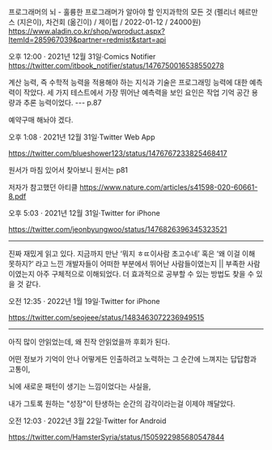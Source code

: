프로그래머의 뇌 - 훌륭한 프로그래머가 알아야 할 인지과학의 모든 것 (펠리너 헤르만스 (지은이), 차건회 (옮긴이) / 제이펍 / 2022-01-12 / 24000원) https://www.aladin.co.kr/shop/wproduct.aspx?ItemId=285967039&partner=redmist&start=api

오후 12:00 · 2021년 12월 31일·Comics Notifier https://twitter.com/itbook_notifier/status/1476750016538550278


계산 능력, 즉 수학적 능력을 적용해야 하는 지식과 기술은 프로그래밍 능력에 대한 예측력이 작았다. 세 가지 테스트에서 가장 뛰어난 예측력을 보인 요인은 작업 기억 공간 용량과 추론 능력이었다.
--- p.87

예약구매 해놔야 겠다.

오후 1:08 · 2021년 12월 31일·Twitter Web App

https://twitter.com/blueshower123/status/1476767233825468417


원서가 마침 있어서 찾아보니
원서는 p81

저자가 참고했던 아티클 https://www.nature.com/articles/s41598-020-60661-8.pdf

오후 5:03 · 2021년 12월 31일·Twitter for iPhone

https://twitter.com/jeonbyungwoo/status/1476826396345323521

<hr>

진짜 재밌게 읽고 있다. 지금까지 만난 ‘뭐지 ㅎㄸ이사람 초고수네’ 혹은 ‘왜 이걸 이해 못하지?’ 라고 느낀 개발자들이 어떠한 부분에서 뛰어난 사람들이였는지 || 부족한 사람이였는지 아주 구체적으로 이해되었다. 더 효과적으로 공부할 수 있는 방법도 찾을 수 있을 것 같다.

오전 12:35 · 2022년 1월 19일·Twitter for iPhone

https://twitter.com/seojeee/status/1483463072236949515


<hr>

아직 많이 안읽었는데, 왜 진작 안읽었을까 후회가 된다.

어떤 정보가 기억이 안나
어떻게든 인출하려고 노력하는 그 순간에
느껴지는 답답함과 고통이,

뇌에 새로운 패턴이 생기는 느낌이었다는 사실을,

내가 그토록 원하는 "성장"이 탄생하는 순간의 감각이라는걸 이제야 깨달았다.

오전 12:03 · 2022년 3월 22일·Twitter for Android

https://twitter.com/HamsterSyria/status/1505922985680547844